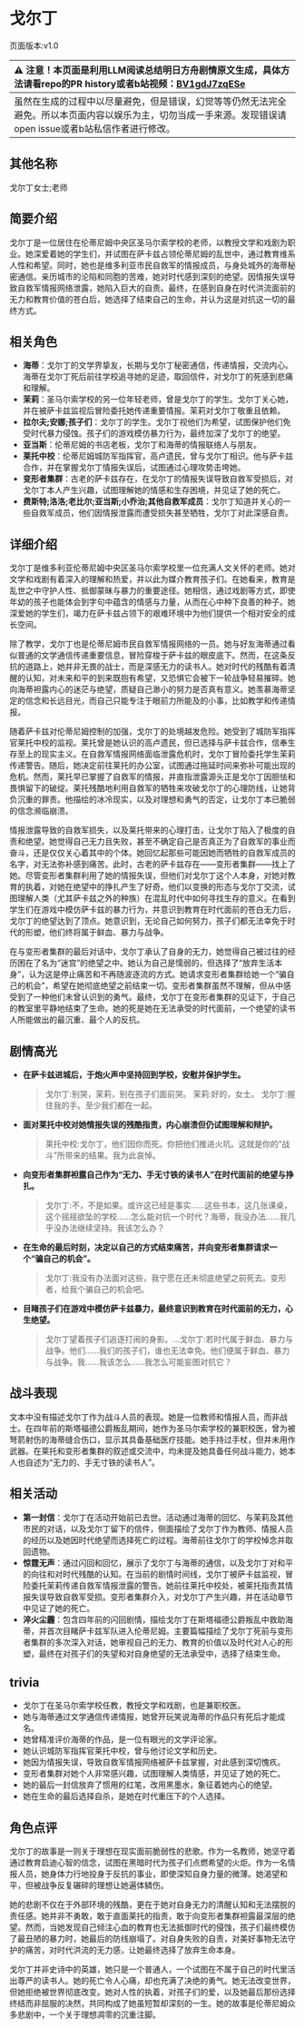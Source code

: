 # 戈尔丁
页面版本:v1.0
 

| :warning: 注意！本页面是利用LLM阅读总结明日方舟剧情原文生成，具体方法请看repo的PR history或者b站视频：[BV1gdJ7zqESe](https://www.bilibili.com/video/BV1gdJ7zqESe/)         |
|:----------------------------|
| 虽然在生成的过程中以尽量避免，但是错误，幻觉等等仍然无法完全避免。所以本页面内容以娱乐为主，切勿当成一手来源。发现错误请open issue或者b站私信作者进行修改。|



## 其他名称
戈尔丁女士;老师
## 简要介绍
戈尔丁是一位居住在伦蒂尼姆中央区圣马尔索学校的老师，以教授文学和戏剧为职业。她深爱着她的学生们，并试图在萨卡兹占领伦蒂尼姆的乱世中，通过教育维系人性和希望。同时，她也是维多利亚市民自救军的情报成员，与身处城外的海蒂秘密通信。亲历城市的沦陷和同胞的苦难，她对时代感到深刻的绝望。因情报失误导致自救军情报网络泄露，她陷入巨大的自责。最终，在感到自身在时代洪流面前的无力和教育价值的苍白后，她选择了结束自己的生命，并认为这是对抗这一切的最终方式。
## 相关角色
-   **海蒂**：戈尔丁的文学界挚友，长期与戈尔丁秘密通信，传递情报，交流内心。海蒂在戈尔丁死后前往学校追寻她的足迹，取回信件，对戈尔丁的死感到悲痛和理解。
-   **茉莉**：圣马尔索学校的另一位年轻老师，曾是戈尔丁的学生。戈尔丁关心她，并在被萨卡兹监视后冒险委托她传递重要情报。茉莉对戈尔丁敬重且依赖。
-   **拉尔夫;安娜;孩子们**：戈尔丁的学生。戈尔丁视他们为希望，试图保护他们免受时代暴力侵蚀。孩子们的游戏模仿暴力行为，最终加深了戈尔丁的绝望。
-   **亚当斯**：伦蒂尼姆的书店老板，戈尔丁和海蒂的情报联络人与朋友。
-   **莱托中校**：伦蒂尼姆城防军指挥官，高卢遗民，曾与戈尔丁相识。他与萨卡兹合作，并在掌握戈尔丁情报失误后，试图通过心理攻势击垮她。
-   **变形者集群**：古老的萨卡兹存在，在戈尔丁的情报失误导致自救军受损后，对戈尔丁本人产生兴趣，试图理解她的情感和生存困境，并见证了她的死亡。
-   **费斯特;洛洛;老比尔;亚当斯;小乔治;其他自救军成员**：戈尔丁知道并关心的一些自救军成员，他们因情报泄露而遭受损失甚至牺牲，戈尔丁对此深感自责。
## 详细介绍
戈尔丁是维多利亚伦蒂尼姆中央区圣马尔索学校里一位充满人文关怀的老师。她对文学和戏剧有着深入的理解和热爱，并以此为媒介教育孩子们。在她看来，教育是乱世之中守护人性、抵御蒙昧与暴力的重要途径。她相信，通过戏剧等方式，即使年幼的孩子也能体会到字句中蕴含的情感与力量，从而在心中种下良善的种子。她深爱她的学生们，竭力在萨卡兹占领下的艰难环境中为他们提供一个相对安全的成长空间。

除了教学，戈尔丁也是伦蒂尼姆市民自救军情报网络的一员。她与好友海蒂通过看似普通的文学通信传递重要信息，冒险穿梭于萨卡兹的眼皮底下。然而，在这条反抗的道路上，她并非无畏的战士，而是深感无力的读书人。她对时代的残酷有着清醒的认知，对未来和平的到来既抱有希望，又恐惧它会被下一轮战争轻易摧碎。她向海蒂袒露内心的迷茫与绝望，质疑自己渺小的努力是否真有意义。她羡慕海蒂坚定的信念和长远目光，而自己只能专注于眼前力所能及的小事，比如教学和传递情报。

随着萨卡兹对伦蒂尼姆控制的加强，戈尔丁的处境越发危险。她受到了城防军指挥官莱托中校的监视。莱托曾是她认识的高卢遗民，但已选择与萨卡兹合作，信奉生存至上的现实主义。在自救军情报网络面临泄露危机时，戈尔丁冒险委托学生茉莉传递警告。随后，她决定前往莱托的办公室，试图通过拖延时间来弥补可能出现的危机。然而，莱托早已掌握了自救军的情报，并直指泄露源头正是戈尔丁因胆怯和畏惧留下的破绽。莱托残酷地利用自救军的牺牲来攻破戈尔丁的心理防线，让她背负沉重的罪责。他描绘的冰冷现实，以及对理想和勇气的否定，让戈尔丁本已脆弱的信念濒临崩溃。

情报泄露导致的自救军损失，以及莱托带来的心理打击，让戈尔丁陷入了极度的自责和绝望。她觉得自己无力且失败，甚至不确定自己是否真正为了自救军的事业而奋斗，还是仅仅关心着其中的个体。她回忆起那些可能因她而牺牲的自救军成员的名字，对无法弥补感到痛苦。此时，古老的萨卡兹存在——变形者集群——找上了她。尽管变形者集群利用了她的情报失误，但他们对戈尔丁这个人本身，对她对教育的执着，对她在绝望中的挣扎产生了好奇。他们以变换的形态与戈尔丁交流，试图理解人类（尤其萨卡兹之外的种族）在混乱时代中如何寻找生存的意义。在看到学生们在游戏中模仿萨卡兹的暴力行为，并意识到教育在时代面前的苍白无力后，戈尔丁的绝望达到了顶点。她意识到，无论自己如何努力，孩子们都无法幸免于时代的形塑，他们终将属于鲜血、暴力与战争。

在与变形者集群的最后对话中，戈尔丁承认了自身的无力，她觉得自己被过往的经历困在了名为“迷宫”的绝望之中。她认为自己是懦弱的，但选择了“放弃生活本身”，认为这是停止痛苦和不再随波逐流的方式。她请求变形者集群给她一个“骗自己的机会”，希望在她彻底绝望之前结束一切。变形者集群虽然不理解，但从中感受到了一种他们未曾认识到的勇气。最终，戈尔丁在变形者集群的见证下，于自己的教室里平静地结束了生命。她的死是她在无法承受的时代面前，一个绝望的读书人所能做出的最沉重、最个人的反抗。
## 剧情高光
*   **在萨卡兹进城后，于炮火声中坚持回到学校，安慰并保护学生。**
    > 戈尔丁:别哭，茉莉，别在孩子们面前哭。
    > 茉莉:好的，女士。
    > 戈尔丁:握住我的手。至少我们都在一起。
*   **面对莱托中校对她情报失误的残酷指责，内心崩溃但仍试图理解和辩护。**
    > 莱托中校:戈尔丁，他们因你而死。你把他们推进火坑。这就是你的“战斗”所带来的结果。我为此哀悼。
*   **向变形者集群袒露自己作为“无力、手无寸铁的读书人”在时代面前的绝望与挣扎。**
    > 戈尔丁:不，不是如果。或许这已经是事实......这些书本，这几张课桌，这个摇摇欲坠的学校......怎么能对抗一个时代？海蒂，我没办法......我几乎没办法继续坚持。我该怎么办？
*   **在生命的最后时刻，决定以自己的方式结束痛苦，并向变形者集群请求一个“骗自己的机会”。**
    > 戈尔丁:我没有办法面对这些，我宁愿在还未彻底绝望之前死去。变形者，给我个骗自己的机会吧。
*   **目睹孩子们在游戏中模仿萨卡兹暴力，最终意识到教育在时代面前的无力，心生绝望。**
    > 戈尔丁望着孩子们追逐打闹的身影。...戈尔丁:若时代属于鲜血、暴力与战争。他们......我们的孩子们，谁也无法幸免。他们便属于鲜血、暴力与战争。我......我该怎么......我怎么可能妄图对抗它？
## 战斗表现
文本中没有描述戈尔丁作为战斗人员的表现。她是一位教师和情报人员，而非战士。在四年前的斯塔福德公爵叛乱期间，她作为圣马尔索学校的兼职校医，曾为被弩箭射伤的海蒂缝合伤口，显示其具备基础医疗技能。她手持过手杖，但并未用作武器。在莱托和变形者集群的叙述或交流中，均未提及她具备任何战斗能力，她本人也自述为“无力的、手无寸铁的读书人”。
## 相关活动
-   **第一封信**：戈尔丁在活动开始前已去世。活动通过海蒂的回忆、与茉莉及其他市民的对话，以及戈尔丁留下的信件，侧面描绘了戈尔丁作为教师、情报人员的经历以及她因时代绝望而选择死亡的过程。海蒂前往戈尔丁的学校悼念并取回遗物。
-   **惊霆无声**：通过闪回和回忆，展示了戈尔丁与海蒂的通信，以及戈尔丁对和平的向往和对时代残酷的认知。在当前的剧情时间线，戈尔丁被萨卡兹监视，冒险委托茉莉传递自救军情报泄露的警告。她前往莱托中校处，被莱托指责其情报失误导致自救军受损。变形者集群介入，对戈尔丁产生兴趣，并在活动章节中见证了她的死亡。
-   **淬火尘霾**：包含四年前的闪回剧情，描绘戈尔丁在斯塔福德公爵叛乱中救助海蒂，并首次目睹萨卡兹军队进入伦蒂尼姆。主要篇幅描绘了戈尔丁死前与变形者集群的多次深入对话，她审视自己的无力、教育的价值以及时代对人心的形塑，最终在对孩子们的失望和对自身绝望的无法承受中，选择了结束生命。
## trivia
*   戈尔丁在圣马尔索学校任教，教授文学和戏剧，也是兼职校医。
*   她与海蒂通过文学通信传递情报，她曾开玩笑说海蒂的作品只有死后才能成名。
*   她曾精准评价海蒂的作品，是一位有眼光的文学评论家。
*   她认识城防军指挥官莱托中校，曾与他讨论文学和历史。
*   她因为情报失误，导致自救军情报网络被萨卡兹掌握，对此感到深切愧疚。
*   变形者集群对她个人非常感兴趣，试图理解人类情感，并见证了她的死亡。
*   她的最后一封信放弃了惯用的红笔，改用黑墨水，象征着她内心的绝望。
*   她在生命的最后选择自杀，是她在时代重压下的个人选择。
## 角色点评
戈尔丁的故事是一则关于理想在现实面前脆弱性的悲歌。作为一名教师，她坚守着通过教育启迪心智的信念，试图在黑暗时代为孩子们点燃希望的火炬。作为一名情报人员，她身体力行地投身于反抗的事业，即使深知自身力量的微薄。她渴望和平，但被战争反复碾碎的理想让她遍体鳞伤。

她的悲剧不仅在于外部环境的残酷，更在于她对自身无力的清醒认知和无法摆脱的责任感。她并非不勇敢，敢于直面莱托的指责，敢于向变形者集群袒露最深层的绝望。然而，当她发现自己倾注心血的教育也无法抵御时代的侵蚀，孩子们最终模仿了最丑陋的暴力时，她最后的防线崩塌了。对自身失败的自责，对美好事物无法守护的痛苦，对时代洪流的无力感，让她最终选择了放弃生命本身。

戈尔丁并非史诗中的英雄，她只是一个普通人，一个试图在不属于自己的时代里活出尊严的读书人。她的死亡令人心痛，却也充满了决绝的勇气。她无法改变世界，但她拒绝被世界彻底改变。她对人性的执着，对孩子们的爱，以及她最后那份选择终结而非屈服的决然，共同构成了她虽短暂却深刻的一生。她的故事是伦蒂尼姆众多悲剧中，一个关于理想凋零的沉重注脚。